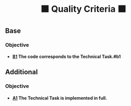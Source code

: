 <h1 align="center">
  🟧 Quality Criteria ⬛️
</h1>

## Base

### Objective

- #### [B1](#b1) The code corresponds to the Technical Task.#b1

## Additional

### Objective

- #### [A1](#a1) The Technical Task is implemented in full.
